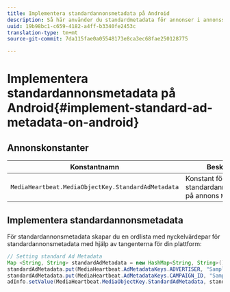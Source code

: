 ```yaml
---
title: Implementera standardannonsmetadata på Android
description: Så här använder du standardmetadata för annonser i annonsspårning på Android.
uuid: 19b98bc1-c659-4182-a4ff-b3340fe2453c
translation-type: tm+mt
source-git-commit: 7da115fae0a05548173e8ca3ec68fae250128775

---
```



# Implementera standardannonsmetadata på Android{#implement-standard-ad-metadata-on-android}

## Annonskonstanter

| Konstantnamn | Beskrivning |
|---|---|
| `MediaHeartbeat.MediaObjectKey.StandardAdMetadata` | Konstant för att bifoga standardannonsmetadata på annons `MediaObject`. |

## Implementera standardannonsmetadata

För standardannonsmetadata skapar du en ordlista med nyckelvärdepar för standardannonsmetadata med hjälp av tangenterna för din plattform:

```java
// Setting standard Ad Metadata 
Map <String, String> standardAdMetadata = new HashMap<String, String>(); 
standardAdMetadata.put(MediaHeartbeat.AdMetadataKeys.ADVERTISER, "Sample Advertiser"); 
standardAdMetadata.put(MediaHeartbeat.AdMetadataKeys.CAMPAIGN_ID, "Sample Campaign"); 
adInfo.setValue(MediaHeartbeat.MediaObjectKey.StandardAdMetadata, standardAdMetadata); 
```

